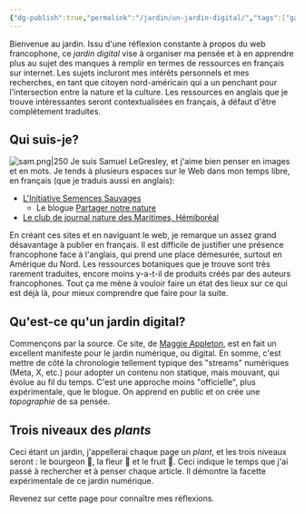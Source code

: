 ```yaml
---
{"dg-publish":true,"permalink":"/jardin/un-jardin-digital/","tags":["gardenEntry"]}
---
```


Bienvenue au jardin.
Issu d'une réflexion constante à propos du web francophone, ce *jardin digital* vise à organiser ma pensée et à en apprendre plus au sujet des manques à remplir en termes de ressources en français sur internet. 
Les sujets incluront mes intérêts personnels et mes recherches, en tant que citoyen nord-américain qui a un penchant pour l'intersection entre la nature et la culture. Les ressources en anglais que je trouve intéressantes seront contextualisées en français, à défaut d'être complètement traduites.
## Qui suis-je?
![sam.png|250](/img/user/sam.png)
Je suis Samuel LeGresley, et j'aime bien penser en images et en mots. Je tends à plusieurs espaces sur le Web dans mon temps libre, en français (que je traduis aussi en anglais):

- [L'Initiative Semences Sauvages](semencessauvages.org)
	- Le blogue [Partager notre nature](https://nature.semencessauvages.org/)
- [Le club de journal nature des Maritimes, Hémiboréal](https://hemiboreal.com/fr/)

En créant ces sites et en naviguant le web, je remarque un assez grand désavantage à publier en français. Il est difficile de justifier une présence francophone face à l'anglais, qui prend une place démesurée, surtout en Amérique du Nord. Les ressources botaniques que je trouve sont très rarement traduites, encore moins y-a-t-il de produits créés par des auteurs francophones.
Tout ça me mène à vouloir faire un état des lieux sur ce qui est déjà là, pour mieux comprendre que faire pour la suite.
## Qu'est-ce qu'un jardin digital?
Commençons par la source. Ce site, de [Maggie Appleton](https://maggieappleton.com/garden-history), est en fait un excellent manifeste pour le jardin numérique, ou digital.
En somme, c'est mettre de côté la chronologie tellement typique des "streams" numériques (Meta, X, etc.) pour adopter un contenu non statique, mais mouvant, qui évolue au fil du temps.
C'est une approche moins "officielle", plus expérimentale, que le blogue. On apprend en public et on crée une *topographie* de sa pensée.
## Trois niveaux des *plants*
Ceci étant un jardin, j'appellerai chaque page un *plant*, et les trois niveaux seront : le bourgeon 🌱, la fleur 🌼 et le fruit 🍅.
Ceci indique le temps que j'ai passé à rechercher et à penser chaque article. Il démontre la facette expérimentale de ce jardin numérique. 

Revenez sur cette page pour connaître mes réflexions.
